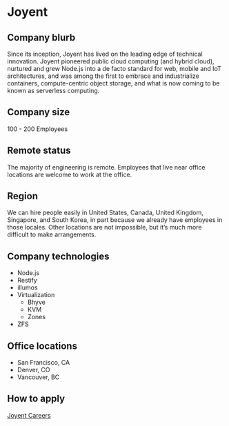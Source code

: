 # Joyent

## Company blurb

Since its inception, Joyent has lived on the leading edge of technical innovation. Joyent pioneered public cloud computing (and hybrid cloud), nurtured and grew Node.js into a de facto standard for web, mobile and IoT architectures, and was among the first to embrace and industrialize containers, compute-centric object storage, and what is now coming to be known as serverless computing.

## Company size

100 - 200 Employees

## Remote status

The majority of engineering is remote. Employees that live near office locations are welcome to work at the office.

## Region

We can hire people easily in United States, Canada, United Kingdom, Singapore, and South Korea, in part because we already have employees in those locales. Other locations are not impossible, but it’s much more difficult to make arrangements.

## Company technologies

- Node.js
- Restify
- illumos
- Virtualization
    - Bhyve
    - KVM
    - Zones
- ZFS

## Office locations

- San Francisco, CA
- Denver, CO
- Vancouver, BC

## How to apply

[Joyent Careers](https://www.joyent.com/careers/)
